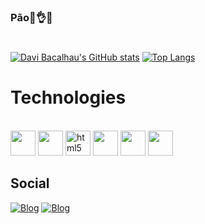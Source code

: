 ### Pão🥖👌🥴

#
[![Davi Bacalhau's GitHub stats](https://github-readme-stats.vercel.app/api?username=gabriellopez77&show_icons=true&theme=omni&include_all_commits=true)](https://github.com/gabriellopez77?tab=repositories)
[![Top Langs](https://github-readme-stats.vercel.app/api/top-langs/?username=gabriellopez77&layout=compact&theme=omni)](https://github.com/gabriellopez77?tab=repositories)


# Technologies
<div style="display: inline_block"><br/>
    <img width = 40 height = 40 src="https://cdn.jsdelivr.net/gh/devicons/devicon@latest/icons/html5/html5-original.svg" />
    <img width = 40 height = 40 src="https://cdn.jsdelivr.net/gh/devicons/devicon@latest/icons/css3/css3-original.svg" />      
    <img width = 40 height = 40 alt="html5", src="https://cdn.jsdelivr.net/gh/devicons/devicon@latest/icons/javascript/javascript-original.svg"/>
    <img width = 40 height = 40 src="https://cdn.jsdelivr.net/gh/devicons/devicon@latest/icons/typescript/typescript-original.svg" />       
    <img width = 40 height = 40 src="https://cdn.jsdelivr.net/gh/devicons/devicon@latest/icons/cplusplus/cplusplus-original.svg" />
    <img width = 40 height = 40 src="https://cdn.jsdelivr.net/gh/devicons/devicon@latest/icons/csharp/csharp-original.svg" />
          
</div>

## Social

[![Blog](https://img.shields.io/badge/Instagram-E4405F?style=for-the-badge&logo=instagram&logoColor=white)](https://instagram.com/augy_biel)
[![Blog](https://img.shields.io/badge/Twitter-1DA1F2?style=for-the-badge&logo=twitter&logoColor=white)](https://x.com/Augy_Biel)

